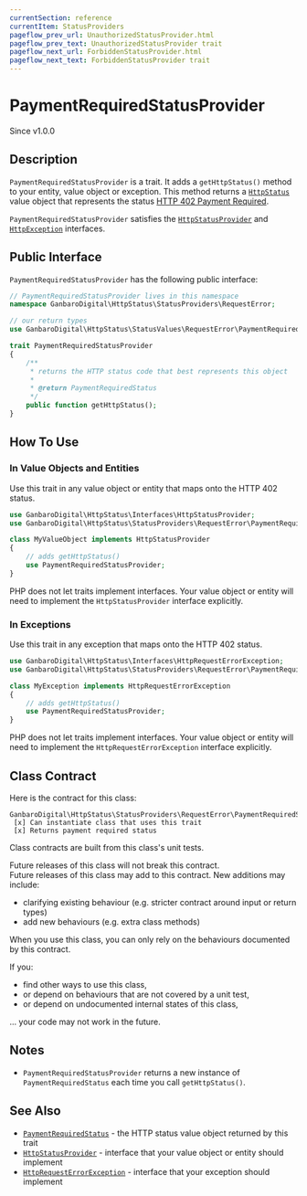 ```yaml
---
currentSection: reference
currentItem: StatusProviders
pageflow_prev_url: UnauthorizedStatusProvider.html
pageflow_prev_text: UnauthorizedStatusProvider trait
pageflow_next_url: ForbiddenStatusProvider.html
pageflow_next_text: ForbiddenStatusProvider trait
---
```


# PaymentRequiredStatusProvider

<div class="callout info">
Since v1.0.0
</div>

## Description

`PaymentRequiredStatusProvider` is a trait. It adds a `getHttpStatus()` method to your entity, value object or exception. This method returns a [`HttpStatus`](../Interfaces/HttpStatus.html) value object that represents the status [HTTP 402 Payment Required](../StatusValues/PaymentRequiredStatus.html).

`PaymentRequiredStatusProvider` satisfies the [`HttpStatusProvider`](../Interfaces/HttpStatusProvider.html) and [`HttpException`](../Interfaces/HttpException) interfaces.

## Public Interface

`PaymentRequiredStatusProvider` has the following public interface:

```php
// PaymentRequiredStatusProvider lives in this namespace
namespace GanbaroDigital\HttpStatus\StatusProviders\RequestError;

// our return types
use GanbaroDigital\HttpStatus\StatusValues\RequestError\PaymentRequiredStatus;

trait PaymentRequiredStatusProvider
{
    /**
     * returns the HTTP status code that best represents this object
     *
     * @return PaymentRequiredStatus
     */
    public function getHttpStatus();
}
```

## How To Use

### In Value Objects and Entities

Use this trait in any value object or entity that maps onto the HTTP 402 status.

```php
use GanbaroDigital\HttpStatus\Interfaces\HttpStatusProvider;
use GanbaroDigital\HttpStatus\StatusProviders\RequestError\PaymentRequiredStatusProvider;

class MyValueObject implements HttpStatusProvider
{
    // adds getHttpStatus()
    use PaymentRequiredStatusProvider;
}
```

PHP does not let traits implement interfaces. Your value object or entity will need to implement the `HttpStatusProvider` interface explicitly.

### In Exceptions

Use this trait in any exception that maps onto the HTTP 402 status.

```php
use GanbaroDigital\HttpStatus\Interfaces\HttpRequestErrorException;
use GanbaroDigital\HttpStatus\StatusProviders\RequestError\PaymentRequiredStatusProvider;

class MyException implements HttpRequestErrorException
{
    // adds getHttpStatus()
    use PaymentRequiredStatusProvider;
}
```

PHP does not let traits implement interfaces. Your value object or entity will need to implement the `HttpRequestErrorException` interface explicitly.

## Class Contract

Here is the contract for this class:

    GanbaroDigital\HttpStatus\StatusProviders\RequestError\PaymentRequiredStatusProvider
     [x] Can instantiate class that uses this trait
     [x] Returns payment required status

Class contracts are built from this class's unit tests.

<div class="callout success">
Future releases of this class will not break this contract.
</div>

<div class="callout info" markdown="1">
Future releases of this class may add to this contract. New additions may include:

* clarifying existing behaviour (e.g. stricter contract around input or return types)
* add new behaviours (e.g. extra class methods)
</div>

<div class="callout warning" markdown="1">
When you use this class, you can only rely on the behaviours documented by this contract.

If you:

* find other ways to use this class,
* or depend on behaviours that are not covered by a unit test,
* or depend on undocumented internal states of this class,

... your code may not work in the future.
</div>

## Notes

* `PaymentRequiredStatusProvider` returns a new instance of `PaymentRequiredStatus` each time you call `getHttpStatus()`.

## See Also

* [`PaymentRequiredStatus`](../StatusValues/PaymentRequiredStatus.html) - the HTTP status value object returned by this trait
* [`HttpStatusProvider`](../Interfaces/HttpStatusProvider.html) - interface that your value object or entity should implement
* [`HttpRequestErrorException`](../Interfaces/HttpRequestErrorException.html) - interface that your exception should implement

